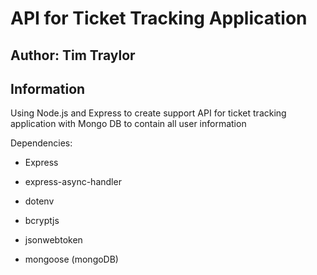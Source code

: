 # API for Ticket Tracking Application

## Author: Tim Traylor

## Information

Using Node.js and Express to create support API for ticket tracking application with Mongo DB to contain all user information

Dependencies:
- Express
- express-async-handler
- dotenv

- bcryptjs
- jsonwebtoken
- mongoose (mongoDB)
